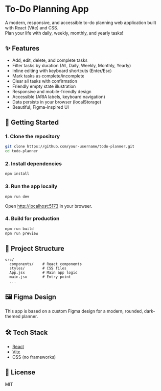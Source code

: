 # To-Do Planning App

A modern, responsive, and accessible to-do planning web application built with React (Vite) and CSS.  
Plan your life with daily, weekly, monthly, and yearly tasks!

## ✨ Features

- Add, edit, delete, and complete tasks
- Filter tasks by duration (All, Daily, Weekly, Monthly, Yearly)
- Inline editing with keyboard shortcuts (Enter/Esc)
- Mark tasks as complete/incomplete
- Clear all tasks with confirmation
- Friendly empty state illustration
- Responsive and mobile-friendly design
- Accessible (ARIA labels, keyboard navigation)
- Data persists in your browser (localStorage)
- Beautiful, Figma-inspired UI

## 🚀 Getting Started

### 1. Clone the repository

```bash
git clone https://github.com/your-username/todo-planner.git
cd todo-planner
```

### 2. Install dependencies

```bash
npm install
```

### 3. Run the app locally

```bash
npm run dev
```
Open [http://localhost:5173](http://localhost:5173) in your browser.

### 4. Build for production

```bash
npm run build
npm run preview
```

## 📁 Project Structure

```
src/
  components/    # React components
  styles/        # CSS files
  App.jsx        # Main app logic
  main.jsx       # Entry point
  ...
```

## 🖼️ Figma Design

This app is based on a custom Figma design for a modern, rounded, dark-themed planner.

## 🛠️ Tech Stack

- [React](https://react.dev/)
- [Vite](https://vitejs.dev/)
- CSS (no frameworks)

## 📄 License

MIT
